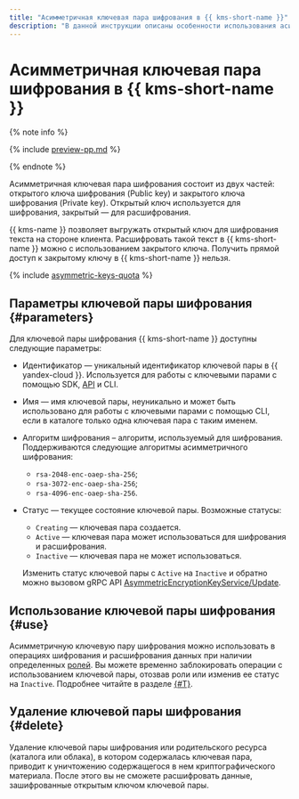 ```yaml
---
title: "Асимметричная ключевая пара шифрования в {{ kms-short-name }}"
description: "В данной инструкции описаны особенности использования асимметричной ключевой пары шифрования в {{ kms-short-name }}."
---
```


# Асимметричная ключевая пара шифрования в {{ kms-short-name }}

{% note info %}

{% include [preview-pp.md](../../_includes/preview-pp.md) %}

{% endnote %}

Асимметричная ключевая пара шифрования состоит из двух частей: открытого ключа шифрования (Public key) и закрытого ключа шифрования (Private key). Открытый ключ используется для шифрования, закрытый — для расшифрования.

{{ kms-name }} позволяет выгружать открытый ключ для шифрования текста на стороне клиента. Расшифровать такой текст в {{ kms-short-name }} можно с использованием закрытого ключа. Получить прямой доступ к закрытому ключу в {{ kms-short-name }} нельзя.

{% include [asymmetric-keys-quota](../../_includes/kms/asymmetric-keys-quota.md) %}

## Параметры ключевой пары шифрования {#parameters}

Для ключевой пары шифрования {{ kms-short-name }} доступны следующие параметры:
* Идентификатор — уникальный идентификатор ключевой пары в {{ yandex-cloud }}. Используется для работы с ключевыми парами с помощью SDK, [API](../../glossary/rest-api.md) и CLI.
* Имя — имя ключевой пары, неуникально и может быть использовано для работы с ключевыми парами с помощью CLI, если в каталоге только одна ключевая пара с таким именем.
* Алгоритм шифрования – алгоритм, используемый для шифрования. Поддерживаются следующие алгоритмы асимметричного шифрования: 
    * `rsa-2048-enc-oaep-sha-256`;
    * `rsa-3072-enc-oaep-sha-256`;
    * `rsa-4096-enc-oaep-sha-256`.

* Статус — текущее состояние ключевой пары. Возможные статусы: 
    * `Creating` — ключевая пара создается.
    * `Active` — ключевая пара может использоваться для шифрования и расшифрования.
    * `Inactive` — ключевая пара не может использоваться.
    
    Изменить статус ключевой пары с `Active` на `Inactive` и обратно можно вызовом gRPC API [AsymmetricEncryptionKeyService/Update](../api-ref/grpc/asymmetric_encryption_key_service.md#Update).

## Использование ключевой пары шифрования {#use}

Асимметричную ключевую пару шифрования можно использовать в операциях шифрования и расшифрования данных при наличии определенных [ролей](../security/index.md#roles-list). Вы можете временно заблокировать операции с использованием ключевой пары, отозвав роли или изменив ее статус на `Inactive`. Подробнее читайте в разделе [{#T}](../security/index.md).

## Удаление ключевой пары шифрования {#delete}

Удаление ключевой пары шифрования или родительского ресурса (каталога или облака), в котором содержалась ключевая пара, приводит к уничтожению содержащегося в нем криптографического материала. После этого вы не сможете расшифровать данные, зашифрованные открытым ключом ключевой пары.